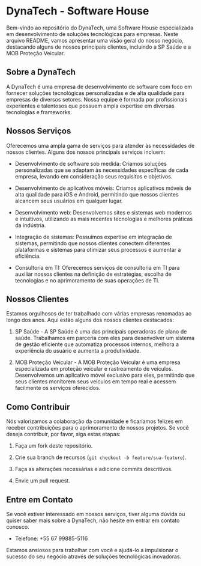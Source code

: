 # DynaTech - Software House

Bem-vindo ao repositório do DynaTech, uma Software House especializada em desenvolvimento de soluções tecnológicas para empresas. Neste arquivo README, vamos apresentar uma visão geral do nosso negócio, destacando alguns de nossos principais clientes, incluindo a SP Saúde e a MOB Proteção Veicular.

## Sobre a DynaTech

A DynaTech é uma empresa de desenvolvimento de software com foco em fornecer soluções tecnológicas personalizadas e de alta qualidade para empresas de diversos setores. Nossa equipe é formada por profissionais experientes e talentosos que possuem ampla expertise em diversas tecnologias e frameworks.

## Nossos Serviços

Oferecemos uma ampla gama de serviços para atender às necessidades de nossos clientes. Alguns dos nossos principais serviços incluem:

- Desenvolvimento de software sob medida: Criamos soluções personalizadas que se adaptam às necessidades específicas de cada empresa, levando em consideração seus requisitos e objetivos.

- Desenvolvimento de aplicativos móveis: Criamos aplicativos móveis de alta qualidade para iOS e Android, permitindo que nossos clientes alcancem seus usuários em qualquer lugar.

- Desenvolvimento web: Desenvolvemos sites e sistemas web modernos e intuitivos, utilizando as mais recentes tecnologias e melhores práticas da indústria.

- Integração de sistemas: Possuímos expertise em integração de sistemas, permitindo que nossos clientes conectem diferentes plataformas e sistemas para otimizar seus processos e aumentar a eficiência.

- Consultoria em TI: Oferecemos serviços de consultoria em TI para auxiliar nossos clientes na definição de estratégias, escolha de tecnologias e no aprimoramento de suas operações de TI.

## Nossos Clientes

Estamos orgulhosos de ter trabalhado com várias empresas renomadas ao longo dos anos. Aqui estão alguns dos nossos clientes destacados:

1. SP Saúde - A SP Saúde é uma das principais operadoras de plano de saúde. Trabalhamos em parceria com eles para desenvolver um sistema de gestão eficiente que automatiza processos internos, melhora a experiência do usuário e aumenta a produtividade.

2. MOB Proteção Veicular - A MOB Proteção Veicular é uma empresa especializada em proteção veicular e rastreamento de veículos. Desenvolvemos um aplicativo móvel exclusivo para eles, permitindo que seus clientes monitorem seus veículos em tempo real e acessem facilmente os serviços oferecidos.

## Como Contribuir

Nós valorizamos a colaboração da comunidade e ficaríamos felizes em receber contribuições para o aprimoramento de nossos projetos. Se você deseja contribuir, por favor, siga estas etapas:

1. Faça um fork deste repositório.

2. Crie sua branch de recursos (`git checkout -b feature/sua-feature`).

3. Faça as alterações necessárias e adicione commits descritivos.

4. Envie um pull request.

## Entre em Contato

Se você estiver interessado em nossos serviços, tiver alguma dúvida ou quiser saber mais sobre a DynaTech, não hesite em entrar em contato conosco.

- Telefone: +55 67 99885-5116

Estamos ansiosos para trabalhar com você e ajudá-lo a impulsionar o sucesso do seu negócio através de soluções tecnológicas inovadoras.
